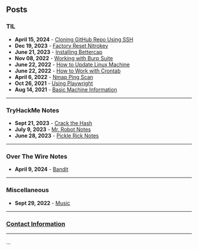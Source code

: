 ## **Posts**

### **TIL**

- **April 15, 2024** - [Cloning GitHub Repo Using SSH](/posts/TIL/connecting_gh_and_machine.md)
- **Dec 19, 2023** - [Factory Reset Nitrokey](/posts/TIL/resetNK.md)
- **June 21, 2023** - [Installing Bettercap](/posts/TIL/installing_bettercap.md)
- **Nov 08, 2022** - [Working with Burp Suite](/posts/TIL/working_with_burp_suite.md)
- **June 22, 2022** - [How to Update Linux Machine](/posts/TIL/pc_maintenance.md)
- **June 22, 2022** - [How to Work with Crontab](/posts/TIL/cron_jobs.md)
- **April 6, 2022** - [Nmap Ping Scan](/posts/TIL/nmap_ping_scan.md)
- **Oct 26, 2021** - [Using Playwright](/posts/TIL/using_playwright.md)
- **Aug 14, 2021** - [Basic Machine Information](/posts/TIL/machine_info.md)

---

### **TryHackMe Notes**

- **Sept 21, 2023** - [Crack the Hash](/posts/myStuff/thm/CTH.md)
- **July 9, 2023** - [Mr. Robot Notes](/posts/myStuff/thm/mr_robots.md)
- **June 28, 2023** - [Pickle Rick Notes](/posts/myStuff/thm/pickle_rick.md)

---

### **Over The Wire Notes**

- **April 9, 2024** - [Bandit](/posts/myStuff/otw/otw_homepage.md)

---

### **Miscellaneous**

- **Sept 29, 2022** - [Music](/posts/myStuff/myMusic/musicIndex.md)

---

### [Contact Information](contact.md)

---

<div id="pressMe">...</div>
